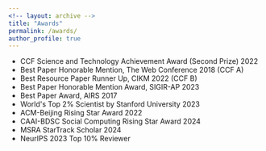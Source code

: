 ```yaml
---
<!-- layout: archive -->
title: "Awards"
permalink: /awards/
author_profile: true
---
```

* CCF Science and Technology Achievement Award (Second Prize) 2022 
* Best Paper Honorable Mention, The Web Conference 2018 (CCF A)
* Best Resource Paper Runner Up, CIKM 2022 (CCF B)
* Best Paper Honorable Mention Award, SIGIR-AP 2023
* Best Paper Award, AIRS 2017 
* World's Top 2% Scientist by Stanford University 2023 
* ACM-Beijing Rising Star Award 2022 
* CAAI-BDSC Social Computing Rising Star Award 2024 
* MSRA StarTrack Scholar 2024 
* NeurIPS 2023 Top 10% Reviewer


